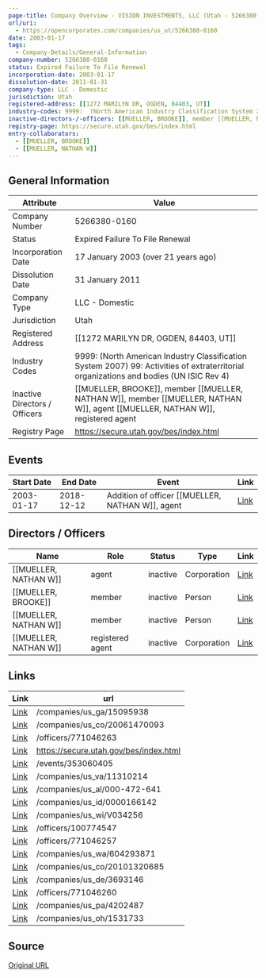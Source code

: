 ```yaml
---
page-title: Company Overview - VISION INVESTMENTS, LLC (Utah - 5266380-0160)
url/uri:
  - https://opencorporates.com/companies/us_ut/5266380-0160
date: 2003-01-17
tags:
  - Company-Details/General-Information
company-number: 5266380-0160
status: Expired Failure To File Renewal
incorporation-date: 2003-01-17
dissolution-date: 2011-01-31
company-type: LLC - Domestic
jurisdiction: Utah
registered-address: [[1272 MARILYN DR, OGDEN, 84403, UT]]
industry-codes: 9999:  (North American Industry Classification System 2007) 99: Activities of extraterritorial organizations and bodies (UN ISIC Rev 4)
inactive-directors-/-officers: [[MUELLER, BROOKE]], member [[MUELLER, NATHAN W]], member [[MUELLER, NATHAN W]], agent [[MUELLER, NATHAN W]], registered agent
registry-page: https://secure.utah.gov/bes/index.html
entry-collaborators:
  - [[MUELLER, BROOKE]]
  - [[MUELLER, NATHAN W]]
---
```


## General Information
| Attribute          | Value                                       |
|--------------------|---------------------------------------------|
| Company Number     | 5266380-0160                                |
| Status             | Expired Failure To File Renewal             |
| Incorporation Date | 17 January 2003 (over 21 years ago)         |
| Dissolution Date   | 31 January 2011                             |
| Company Type       | LLC - Domestic                              |
| Jurisdiction       | Utah                                        |
| Registered Address | [[1272 MARILYN DR, OGDEN, 84403, UT]]       |
| Industry Codes     | 9999:  (North American Industry Classification System 2007) 99: Activities of extraterritorial organizations and bodies (UN ISIC Rev 4) |
| Inactive Directors / Officers | [[MUELLER, BROOKE]], member [[MUELLER, NATHAN W]], member [[MUELLER, NATHAN W]], agent [[MUELLER, NATHAN W]], registered agent |
| Registry Page      | https://secure.utah.gov/bes/index.html      |

## Events

| Start Date | End Date   | Event                                                   | Link |
|------------|------------|-------------------------------------------------------|------|
| 2003-01-17 | 2018-12-12 | Addition of officer [[MUELLER, NATHAN W]], agent         | [Link](https://opencorporates.com/events/353060405) |

## Directors / Officers
| Name                 | Role            | Status     | Type        | Link |
|----------------------|-----------------|------------|-------------|------|
| [[MUELLER, NATHAN W]] | agent           | inactive   | Corporation | [Link](https://opencorporates.com/officers/100774547) |
| [[MUELLER, BROOKE]] | member          | inactive   | Person      | [Link](https://opencorporates.com/officers/771046257) |
| [[MUELLER, NATHAN W]] | member          | inactive   | Person      | [Link](https://opencorporates.com/officers/771046260) |
| [[MUELLER, NATHAN W]] | registered agent | inactive   | Corporation | [Link](https://opencorporates.com/officers/771046263) |

## Links
| Link   | url                            
|--------|--------------------------------|
| [Link](/companies/us_ga/15095938) |/companies/us_ga/15095938     |
| [Link](/companies/us_co/20061470093) |/companies/us_co/20061470093  |
| [Link](/officers/771046263) |/officers/771046263           |
| [Link](https://secure.utah.gov/bes/index.html) |https://secure.utah.gov/bes/index.html|
| [Link](/events/353060405) |/events/353060405             |
| [Link](/companies/us_va/11310214) |/companies/us_va/11310214     |
| [Link](/companies/us_al/000-472-641) |/companies/us_al/000-472-641  |
| [Link](/companies/us_id/0000166142) |/companies/us_id/0000166142   |
| [Link](/companies/us_wi/V034256) |/companies/us_wi/V034256      |
| [Link](/officers/100774547) |/officers/100774547           |
| [Link](/officers/771046257) |/officers/771046257           |
| [Link](/companies/us_wa/604293871) |/companies/us_wa/604293871    |
| [Link](/companies/us_co/20101320685) |/companies/us_co/20101320685  |
| [Link](/companies/us_de/3693146) |/companies/us_de/3693146      |
| [Link](/officers/771046260) |/officers/771046260           |
| [Link](/companies/us_pa/4202487) |/companies/us_pa/4202487      |
| [Link](/companies/us_oh/1531733) |/companies/us_oh/1531733      |

## Source
[Original URL](https://opencorporates.com/companies/us_ut/5266380-0160)
